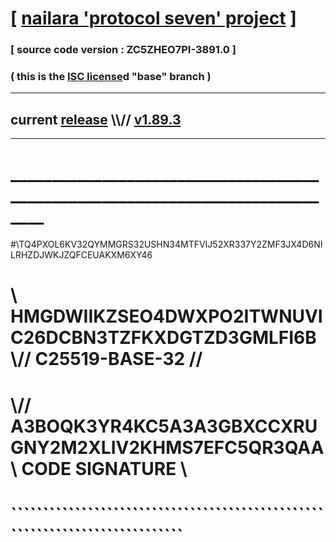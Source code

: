 
# [ [nailara 'protocol seven' project](http://nailara.network/) ]

### [ source code version : ZC5ZHEO7PI-3891.0 ]

### ( this is the [ISC license](license)d "base" branch )
---
## current [release](https://github.com/nailara-technologies/protocol-7/releases) \\\\// [v1.89.3](https://github.com/nailara-technologies/protocol-7/releases/tag/v1.89.3)
---
# ______________________________________________________________________________
#\\TQ4PXOL6KV32QYMMGRS32USHN34MTFVIJ52XR337Y2ZMF3JX4D6NILRHZDJWKJZQFCEUAKXM6XY46
# \\ HMGDWIIKZSEO4DWXPO2ITWNUVIC26DCBN3TZFKXDGTZD3GMLFI6B \\// C25519-BASE-32 //
#  \\// A3BOQK3YR4KC5A3A3GBXCCXRUGNY2M2XLIV2KHMS7EFC5QR3QAA \\ CODE SIGNATURE \\
#   ````````````````````````````````````````````````````````````````````````````
